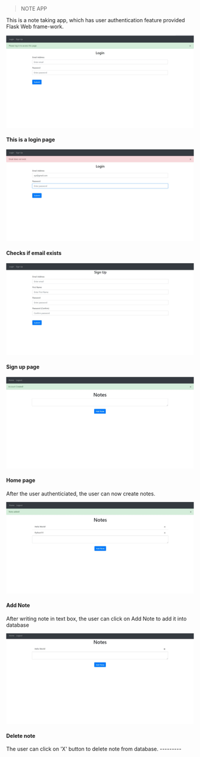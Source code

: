 > NOTE APP

This is a note taking app, which has user authentication feature provided Flask Web frame-work.

![plot](Images/Login.jpg)
<h4>This is a login page</h4>

![plot1](Images/email_dnt_exitst.jpg)
<h4>Checks if email exists</h4>

![plot2](Images/Sign_up.jpg)
<h4>Sign up page</h4>

![plot3](Images/home.jpg)
<h4>Home page</h4>
After the user authenticiated, the user can now create notes.

![plot4](Images/AddNote.jpg)
<h4>Add Note</h4>
After writing note in text box, the user can click on Add Note to add it into database

![plot5](Images/note_delete.jpg)
<h4>Delete note</h4>
The user can click on 'X' button to delete note from database.
---------